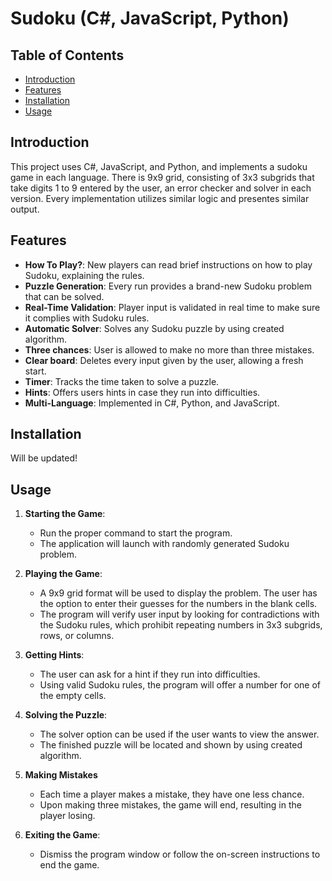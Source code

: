# Sudoku (C#, JavaScript, Python)

## Table of Contents
- [Introduction](#introduction)
- [Features](#features)
- [Installation](#installation)
- [Usage](#usage)

## Introduction
This project uses C#, JavaScript, and Python, and implements a sudoku game in each language. There is 9x9 grid, consisting of 3x3 subgrids that take digits 1 to 9 entered by the user,  an error checker and solver in each version. Every implementation utilizes similar logic and presentes similar output.

## Features
- **How To Play?**: New players can read brief instructions on how to play Sudoku, explaining the rules.
- **Puzzle Generation**: Every run provides a brand-new Sudoku problem that can be solved.
- **Real-Time Validation**: Player input is validated in real time to make sure it complies with Sudoku rules.
- **Automatic Solver**: Solves any Sudoku puzzle by using created algorithm.
- **Three chances**: User is allowed to make no more than three mistakes.
- **Clear board**: Deletes every input given by the user, allowing a fresh start.
- **Timer**: Tracks the time taken to solve a puzzle.
- **Hints**: Offers users hints in case they run into difficulties.
- **Multi-Language**: Implemented in C#, Python, and JavaScript.

## Installation
Will be updated!

## Usage
1. **Starting the Game**:
     - Run the proper command to start the program.
     - The application will launch with randomly generated Sudoku problem.

2. **Playing the Game**:
    - A 9x9 grid format will be used to display the problem. The user has the option to enter their guesses for the numbers in the blank cells. 
    - The program will verify user input by looking for contradictions with the Sudoku rules, which prohibit repeating numbers in 3x3 subgrids, rows, or columns.

3. **Getting Hints**:
     - The user can ask for a hint if they run into difficulties.
     - Using valid Sudoku rules, the program will offer a number for one of the empty cells.

4. **Solving the Puzzle**:
     - The solver option can be used if the user wants to view the answer.
     - The finished puzzle will be located and shown by using created algorithm.

5. **Making Mistakes**
     - Each time a player makes a mistake, they have one less chance.
     - Upon making three mistakes, the game will end, resulting in the player losing.

6. **Exiting the Game**:
     - Dismiss the program window or follow the on-screen instructions to end the game.

